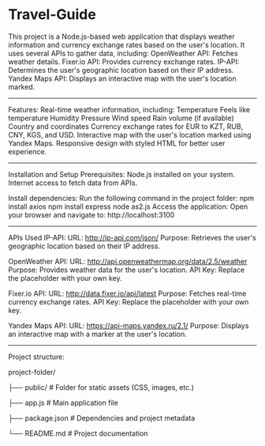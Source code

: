 # Travel-Guide
This project is a Node.js-based web application that displays weather information and currency exchange rates based on the user's location.
It uses several APIs to gather data, including:
    OpenWeather API: Fetches weather details.
    Fixer.io API: Provides currency exchange rates.
    IP-API: Determines the user's geographic location based on their IP address.
    Yandex Maps API: Displays an interactive map with the user's location marked.

-----
Features:
Real-time weather information, including:
Temperature
Feels like temperature
Humidity
Pressure
Wind speed
Rain volume (if available)
Country and coordinates
Currency exchange rates for EUR to KZT, RUB, CNY, KGS, and USD.
Interactive map with the user's location marked using Yandex Maps.
Responsive design with styled HTML for better user experience.

-----
Installation and Setup
Prerequisites:
    Node.js installed on your system.
    Internet access to fetch data from APIs.

Install dependencies: Run the following command in the project folder:
    npm install axios
    npm install express
    node as2.js
Access the application: Open your browser and navigate to:
    http://localhost:3100
    
-----
APIs Used
IP-API:
    URL: http://ip-api.com/json/
    Purpose: Retrieves the user's geographic location based on their IP address.

OpenWeather API:
    URL: http://api.openweathermap.org/data/2.5/weather
    Purpose: Provides weather data for the user's location.
    API Key: Replace the placeholder with your own key.

Fixer.io API:
    URL: http://data.fixer.io/api/latest
    Purpose: Fetches real-time currency exchange rates.
    API Key: Replace the placeholder with your own key.

Yandex Maps API:
    URL: https://api-maps.yandex.ru/2.1/
    Purpose: Displays an interactive map with a marker at the user's location.

-----
Project structure:

project-folder/

├── public/              # Folder for static assets (CSS, images, etc.)

├── app.js               # Main application file

├── package.json         # Dependencies and project metadata

└── README.md            # Project documentation

